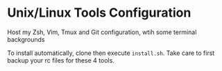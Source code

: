 # Unix/Linux Tools Configuration

Host my Zsh, Vim, Tmux and Git configuration, wtih some terminal backgrounds

To install automatically, clone then execute `install.sh`. Take care to
first backup your rc files for these 4 tools.

